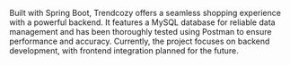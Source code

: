 Built with Spring Boot, Trendcozy offers a seamless shopping experience with a powerful backend. It features a MySQL database for reliable data management and has been thoroughly tested using Postman to ensure performance and accuracy. Currently, the project focuses on backend development, with frontend integration planned for the future.
